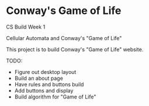 # Conway's Game of Life

CS Build Week 1

Cellular Automata and Conway's "Game of Life"

This project is to build Conway's "Game of Life" website.


TODO:
- Figure out desktop layout
- Build an about page
- Have rules and buttons build
- Add buttons and display
- Build algorithm for "Game of Life"
